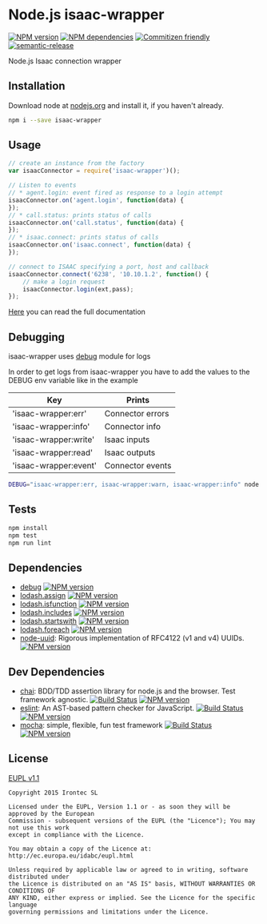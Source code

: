 # Node.js isaac-wrapper

[![NPM version](https://badge.fury.io/js/isaac-wrapper.svg)](http://badge.fury.io/js/isaac-wrapper)
[![NPM dependencies](https://david-dm.org/irontec/node-isaac.svg)](https://david-dm.org/irontec/node-isaac.svg)
[![Commitizen friendly](https://img.shields.io/badge/commitizen-friendly-brightgreen.svg)](http://commitizen.github.io/cz-cli/)
[![semantic-release](https://img.shields.io/badge/%20%20%F0%9F%93%A6%F0%9F%9A%80-semantic--release-e10079.svg)](https://github.com/semantic-release/semantic-release)

Node.js Isaac connection wrapper

## Installation

Download node at [nodejs.org](http://nodejs.org) and install it, if you haven't already.

```sh
npm i --save isaac-wrapper
```

## Usage

```js
// create an instance from the factory
var isaacConnector = require('isaac-wrapper')();

// Listen to events
// * agent.login: event fired as response to a login attempt
isaacConnector.on('agent.login', function(data) {
});
// * call.status: prints status of calls
isaacConnector.on('call.status', function(data) {
});
// * isaac.connect: prints status of calls
isaacConnector.on('isaac.connect', function(data) {
});

// connect to ISAAC specifying a port, host and callback
isaacConnector.connect('6238', '10.10.1.2', function() {
    // make a login request
    isaacConnector.login(ext,pass);
});
```

[Here](https://github.com/irontec/node-isaac/blob/master/doc/DOCUMENTATION.md) you can read the full documentation

## Debugging

isaac-wrapper uses [debug](https://www.npmjs.com/package/debug) module for logs

In order to get logs from isaac-wrapper you have to add the values to the DEBUG env variable like in the example

| Key                   | Prints            |
| ---                   | ------            |
| 'isaac-wrapper:err'   | Connector errors  |
| 'isaac-wrapper:info'  | Connector info    |
| 'isaac-wrapper:write' | Isaac inputs      |
| 'isaac-wrapper:read'  | Isaac outputs     | 
| 'isaac-wrapper:event' | Connector events  |

```sh
DEBUG="isaac-wrapper:err, isaac-wrapper:warn, isaac-wrapper:info" node myapp.js
```

## Tests

```sh
npm install
npm test
npm run lint
```

## Dependencies

-   [debug](https://www.npmjs.com/package/debug) [![NPM version](https://badge.fury.io/js/debug.svg)](http://badge.fury.io/js/debug)
-   [lodash.assign](https://www.npmjs.com/package/lodash.assign) [![NPM version](https://badge.fury.io/js/lodash.assign.svg)](http://badge.fury.io/js/lodash.assign)
-   [lodash.isfunction](https://www.npmjs.com/package/lodash.isfunction) [![NPM version](https://badge.fury.io/js/lodash.isfunction.svg)](http://badge.fury.io/js/lodash.isfunction)
-   [lodash.includes](https://www.npmjs.com/package/lodash.includes) [![NPM version](https://badge.fury.io/js/lodash.includes.svg)](http://badge.fury.io/js/lodash.includes)
-   [lodash.startswith](https://www.npmjs.com/package/lodash.startswith) [![NPM version](https://badge.fury.io/js/lodash.startswith.svg)](http://badge.fury.io/js/lodash.startswith)
-   [lodash.foreach](https://www.npmjs.com/package/lodash.foreach) [![NPM version](https://badge.fury.io/js/lodash.foreach.svg)](http://badge.fury.io/js/lodash.foreach)
-   [node-uuid](https://github.com/broofa/node-uuid): Rigorous implementation of RFC4122 (v1 and v4) UUIDs. [![NPM version](https://badge.fury.io/js/node-uuid.svg)](http://badge.fury.io/js/node-uuids)

## Dev Dependencies

-   [chai](https://github.com/chaijs/chai): BDD/TDD assertion library for node.js and the browser. Test framework agnostic. [![Build Status](https://travis-ci.org/chaijs/chai.svg?branch=master)](https://travis-ci.org/chaijs/chai) [![NPM version](https://badge.fury.io/js/chai.svg)](http://badge.fury.io/js/chai)
-   [eslint](https://github.com/eslint/eslint): An AST-based pattern checker for JavaScript. [![Build Status](https://travis-ci.org/eslint/eslint.svg?branch=master)](https://travis-ci.org/eslint/eslint) [![NPM version](https://badge.fury.io/js/eslint.svg)](http://badge.fury.io/js/eslint)
-   [mocha](https://github.com/mochajs/mocha): simple, flexible, fun test framework [![Build Status](https://travis-ci.org/mochajs/mocha.svg?branch=master)](https://travis-ci.org/mochajs/mocha) [![NPM version](https://badge.fury.io/js/mocha.svg)](http://badge.fury.io/js/mocha)

## License

[EUPL v1.1](https://raw.githubusercontent.com/irontec/node-isaac/master/LICENSE.txt)

```
Copyright 2015 Irontec SL

Licensed under the EUPL, Version 1.1 or - as soon they will be approved by the European
Commission - subsequent versions of the EUPL (the "Licence"); You may not use this work
except in compliance with the Licence.

You may obtain a copy of the Licence at:
http://ec.europa.eu/idabc/eupl.html

Unless required by applicable law or agreed to in writing, software distributed under 
the Licence is distributed on an "AS IS" basis, WITHOUT WARRANTIES OR CONDITIONS OF 
ANY KIND, either express or implied. See the Licence for the specific language 
governing permissions and limitations under the Licence.
```
